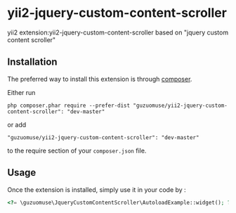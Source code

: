 yii2-jquery-custom-content-scroller
===================================
yii2 extension:yii2-jquery-custom-content-scroller based on "jquery custom content scroller"

Installation
------------

The preferred way to install this extension is through [composer](http://getcomposer.org/download/).

Either run

```
php composer.phar require --prefer-dist "guzuomuse/yii2-jquery-custom-content-scroller": "dev-master"
```

or add

```
"guzuomuse/yii2-jquery-custom-content-scroller": "dev-master"
```

to the require section of your `composer.json` file.


Usage
-----

Once the extension is installed, simply use it in your code by  :

```php
<?= \guzuomuse\JqueryCustomContentScroller\AutoloadExample::widget(); ?>```